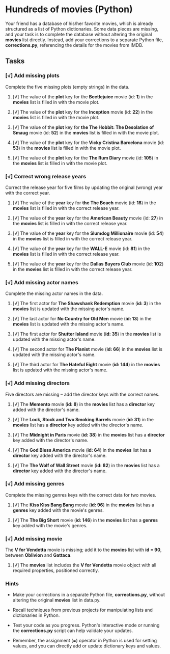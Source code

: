 # Hundreds of movies (Python)

Your friend has a database of his/her favorite movies, which is already structured as a list of Python dictionaries. Some data pieces are missing, and your task is to complete the database without altering the original **movies** list directly. Instead, add your corrections to a separate Python file, **corrections.py**, referencing the details for the movies from IMDB.

## Tasks

### [√] Add missing plots

Complete the five missing plots (empty strings) in the data.

1. [√] The value of the **plot** key for the **Beetlejuice** movie (id: **1**) in the **movies** list is filled in with the movie plot.

2. [√] The value of the **plot** key for the **Inception** movie (id: **22**) in the **movies** list is filled in with the movie plot.

3. [√] The value of the **plot** key for **the The Hobbit: The Desolation of Smaug** movie (id: **52**) in the **movies** list is filled in with the movie plot.

4. [√] The value of the **plot** key for the **Vicky Cristina Barcelona** movie (id: **53**) in the **movies** list is filled in with the movie plot.

5. [√] The value of the **plot** key for the **The Rum Diary** movie (id: **105**) in the **movies** list is filled in with the movie plot.

### [√] Correct wrong release years

Correct the release year for five films by updating the original (wrong) year with the correct year.

1. [√] The value of the **year** key for **the The Beach** movie (id: **18**) in the **movies** list is filled in with the correct release year.

2. [√] The value of the **year** key for the **American Beauty** movie (id: **27**) in the **movies** list is filled in with the correct release year.

3. [√] The value of the **year** key for the **Slumdog Millionaire** movie (id: **54**) in the **movies** list is filled in with the correct release year.

4. [√] The value of the **year** key for the **WALL-E** movie (id: **81**) in the **movies** list is filled in with the correct release year.

5. [√] The value of the **year** key for the **Dallas Buyers Club** movie (id: **102**) in the **movies** list is filled in with the correct release year.

### [√] Add missing actor names

Complete the missing actor names in the data.

1. [√] The first actor for **The Shawshank Redemption** movie (**id: 3**) in the **movies** list is updated with the missing actor's name.

2. [√] The last actor for **No Country for Old Men** movie (**id: 13**) in the **movies** list is updated with the missing actor's name.

3. [√] The first actor for **Shutter Island** movie (**id: 35**) in the **movies** list is updated with the missing actor's name.

4. [√] The second actor for **The Pianist** movie (**id: 66**) in the **movies** list is updated with the missing actor's name.

5. [√] The third actor for **The Hateful Eight** movie (**id: 144**) in the **movies** list is updated with the missing actor's name.

### [√] Add missing directors

Five directors are missing – add the director keys with the correct names.

1. [√] The **Memento** movie (**id: 8**) in the **movies** list has a **director** key added with the director's name.

2. [√] The **Lock, Stock and Two Smoking Barrels** movie (**id: 31**) in the **movies** list has a **director** key added with the director's name.

3. [√] The **Midnight in Paris** movie (**id: 38**) in the **movies** list has a **director** key added with the director's name.

4. [√] The **God Bless America** movie (**id: 64**) in the **movies** list has a **director** key added with the director's name.

5. [√] The **The Wolf of Wall Street** movie (**id: 82**) in the **movies** list has a **director** key added with the director's name.

### [√] Add missing genres

Complete the missing genres keys with the correct data for two movies.

1. [√] The **Kiss Kiss Bang Bang** movie (**id: 96**) in the **movies** list has a **genres** key added with the movie's genres.

2. [√] The **The Big Short** movie (**id: 146**) in the **movies** list has a **genres** key added with the movie's genres.

### [√] Add missing movie

The **V for Vendetta** movie is missing; add it to the **movies** list with **id = 90**, between **Oblivion** and **Gattaca**.

1. [√] The **movies** list includes the **V for Vendetta** movie object with all required properties, positioned correctly.

### Hints

- Make your corrections in a separate Python file, **corrections.py**, without altering the original **movies** list in data.py.

- Recall techniques from previous projects for manipulating lists and dictionaries in Python.

- Test your code as you progress. Python's interactive mode or running the **corrections.py** script can help validate your updates.

- Remember, the assignment (**=**) operator in Python is used for setting values, and you can directly add or update dictionary keys and values.